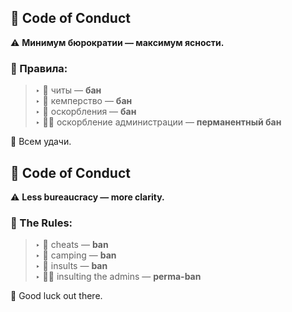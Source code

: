 ## 🧾 Code of Conduct

⚠️ **Минимум бюрократии — максимум ясности.**

### 📜 Правила:
> ‣ 🛑 читы — **бан**  
> ‣ 🎯 кемперство — **бан**  
> ‣ 🤬 оскорбления — **бан**  
> ‣ 🧑‍⚖️ оскорбление администрации — **перманентный бан**  

🫶 Всем удачи.

## 🧾 Code of Conduct

⚠️ **Less bureaucracy — more clarity.**

### 📜 The Rules:
> ‣ 🛑 cheats — **ban**  
> ‣ 🎯 camping — **ban**  
> ‣ 🤬 insults — **ban**  
> ‣ 🧑‍⚖️ insulting the admins — **perma-ban**  

🫶 Good luck out there.
